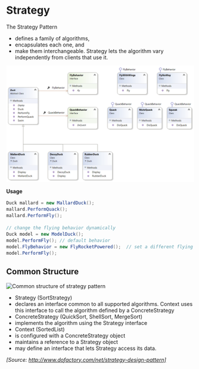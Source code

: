 ﻿# Strategy

The Strategy Pattern 
* defines a family of algorithms, 
* encapsulates each one, and 
* make them interchangeable. 
Strategy lets the algorithm vary independently from clients that use it.

![Duck App with Strategy Pattern](/Diagrams/Strategy.png)

**Usage**
```cs
Duck mallard = new MallardDuck();
mallard.PerformQuack();
mallard.PerformFly();

// change the flying behavior dynamically
Duck model = new ModelDuck();
model.PerformFly(); // default behavior
model.FlyBehavior = new FlyRocketPowered();  // set a different flying behavior at runtime
model.PerformFly();
```


## Common Structure

![Common structure of strategy pattern](http://www.dofactory.com/images/diagrams/net/strategy.gif)

* Strategy  (SortStrategy)
 * declares an interface common to all supported algorithms. Context uses this interface to call the algorithm defined by a ConcreteStrategy
* ConcreteStrategy  (QuickSort, ShellSort, MergeSort)
 * implements the algorithm using the Strategy interface
* Context  (SortedList)
 * is configured with a ConcreteStrategy object
 * maintains a reference to a Strategy object
 * may define an interface that lets Strategy access its data.

_[Source: http://www.dofactory.com/net/strategy-design-pattern]_
